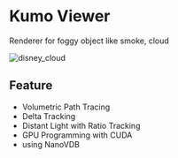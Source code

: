 # Kumo Viewer 
Renderer for foggy object like smoke, cloud

![disney_cloud](https://user-images.githubusercontent.com/42662735/95776676-c074b580-0cff-11eb-9532-f2abf1d49d9a.png)


## Feature
- Volumetric Path Tracing
- Delta Tracking
- Distant Light with Ratio Tracking
- GPU Programming with CUDA
- using NanoVDB
